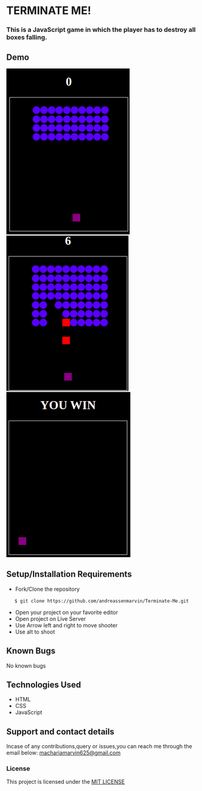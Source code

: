 # TERMINATE ME!
### This is a JavaScript game in which the player has to destroy all boxes falling.

## Demo
![Website image](/Assets/README/s1.png)
![Website image](/Assets/README/s2.png)
![Website image](/Assets/README/s3.png)

## Setup/Installation Requirements
* Fork/Clone the repository
```
   $ git clone https://github.com/andreassenmarvin/Terminate-Me.git

```

* Open your project on your favorite editor
* Open project on Live Server
* Use Arrow left and right to move shooter
* Use alt to shoot
## Known Bugs
No known bugs
## Technologies Used
* HTML
* CSS
* JavaScript
## Support and contact details
Incase of any contributions,query or issues,you can reach me through the email below:
machariamarvin625@gmail.com
### License
This project is licensed under the [MIT LICENSE](https://github.com/andreassenmarvin/Terminate-Me/blob/master/LICENSE) 
